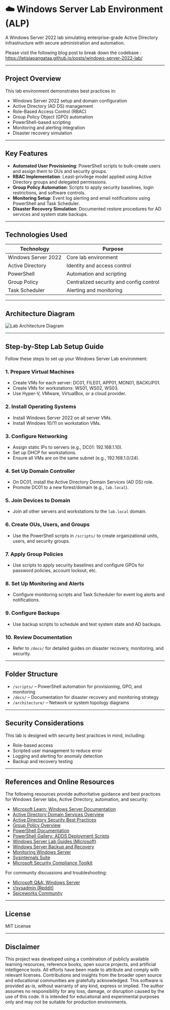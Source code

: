 # ☁️ Windows Server Lab Environment (ALP)

A Windows Server 2022 lab simulating enterprise-grade Active Directory infrastructure with secure administration and automation. 

Please visit the following blog post to break down the codebase : 
https://letisiapangataa.github.io/posts/windows-server-2022-lab/

---

## Project Overview

This lab environment demonstrates best practices in:

- Windows Server 2022 setup and domain configuration
- Active Directory (AD DS) management
- Role-Based Access Control (RBAC)
- Group Policy Object (GPO) automation
- PowerShell-based scripting
- Monitoring and alerting integration
- Disaster recovery simulation

---

## Key Features

- **Automated User Provisioning**: PowerShell scripts to bulk-create users and assign them to OUs and security groups.
- **RBAC Implementation**: Least-privilege model applied using Active Directory groups and delegated permissions.
- **Group Policy Automation**: Scripts to apply security baselines, login restrictions, and software controls.
- **Monitoring Setup**: Event log alerting and email notifications using PowerShell and Task Scheduler.
- **Disaster Recovery Simulation**: Documented restore procedures for AD services and system state backups.

---

## Technologies Used

| Technology          | Purpose                                  |
|---------------------|------------------------------------------|
| Windows Server 2022 | Core lab environment                     |
| Active Directory    | Identity and access control              |
| PowerShell          | Automation and scripting                 |
| Group Policy        | Centralized security and config control  |
| Task Scheduler      | Alerting and monitoring                  |

---


## Architecture Diagram

![Lab Architecture Diagram](architecture/lab-diagram.png)

---

## Step-by-Step Lab Setup Guide

Follow these steps to set up your Windows Server Lab environment:

### 1. Prepare Virtual Machines
- Create VMs for each server: DC01, FILE01, APP01, MON01, BACKUP01.
- Create VMs for workstations: WS01, WS02, WS03.
- Use Hyper-V, VMware, VirtualBox, or a cloud provider.

### 2. Install Operating Systems
- Install Windows Server 2022 on all server VMs.
- Install Windows 10/11 on workstation VMs.

### 3. Configure Networking
- Assign static IPs to servers (e.g., DC01: 192.168.1.10).
- Set up DHCP for workstations.
- Ensure all VMs are on the same subnet (e.g., 192.168.1.0/24).

### 4. Set Up Domain Controller
- On DC01, install the Active Directory Domain Services (AD DS) role.
- Promote DC01 to a new forest/domain (e.g., `lab.local`).

### 5. Join Devices to Domain
- Join all other servers and workstations to the `lab.local` domain.

### 6. Create OUs, Users, and Groups
- Use the PowerShell scripts in `/scripts/` to create organizational units, users, and security groups.

### 7. Apply Group Policies
- Use scripts to apply security baselines and configure GPOs for password policies, account lockout, etc.

### 8. Set Up Monitoring and Alerts
- Configure monitoring scripts and Task Scheduler for event log alerts and notifications.

### 9. Configure Backups
- Use backup scripts to schedule and test system state and AD backups.

### 10. Review Documentation
- Refer to `/docs/` for detailed guides on disaster recovery, monitoring, and security.

---

## Folder Structure

- `/scripts/` – PowerShell automation for provisioning, GPO, and monitoring
- `/docs/` – Documentation for disaster recovery and monitoring strategy
- `/architecture/` – Network or system topology diagrams

---

## Security Considerations

This lab is designed with security best practices in mind, including:
- Role-based access
- Scripted user management to reduce error
- Logging and alerting for anomaly detection
- Backup and recovery testing

---


## References and Online Resources

The following resources provide authoritative guidance and best practices for Windows Server labs, Active Directory, automation, and security:

- [Microsoft Learn: Windows Server Documentation](https://learn.microsoft.com/en-us/windows-server/)
- [Active Directory Domain Services Overview](https://learn.microsoft.com/en-us/windows-server/identity/ad-ds/get-started/virtual-dc/active-directory-domain-services-overview)
- [Active Directory Security Best Practices](https://learn.microsoft.com/en-us/windows-server/identity/ad-ds/plan/security-best-practices/ad-ds-security-best-practices)
- [Group Policy Overview](https://learn.microsoft.com/en-us/windows-server/administration/windows-commands/group-policy-overview)
- [PowerShell Documentation](https://learn.microsoft.com/en-us/powershell/)
- [PowerShell Gallery: ADDS Deployment Scripts](https://www.powershellgallery.com/packages/ADDSDeployment/)
- [Windows Server Lab Guides (Microsoft)](https://learn.microsoft.com/en-us/windows-server/identity/ad-ds/deploy/step-by-step-active-directory-domain-services)
- [Windows Server Backup and Recovery](https://learn.microsoft.com/en-us/windows-server/storage/backup/windows-server-backup)
- [Monitoring Windows Server](https://learn.microsoft.com/en-us/windows-server/administration/windows-commands/monitoring-windows-server)
- [Sysinternals Suite](https://learn.microsoft.com/en-us/sysinternals/)
- [Microsoft Security Compliance Toolkit](https://learn.microsoft.com/en-us/windows/security/threat-protection/windows-security-configuration-framework/windows-security-baselines)

For community discussions and troubleshooting:
- [Microsoft Q&A: Windows Server](https://learn.microsoft.com/en-us/answers/topics/windows-server.html)
- [r/sysadmin (Reddit)](https://www.reddit.com/r/sysadmin/)
- [Spiceworks Community](https://community.spiceworks.com/windows-server)

---

## License

MIT License

---

## Disclaimer

This project was developed using a combination of publicly available learning resources, reference books, open source projects, and artificial intelligence tools. All efforts have been made to attribute and comply with relevant licenses. Contributions and insights from the broader open source and educational communities are gratefully acknowledged. This software is provided as-is, without warranty of any kind, express or implied. The author assumes no responsibility for any loss, damage, or disruption caused by the use of this code. It is intended for educational and experimental purposes only and may not be suitable for production environments.
